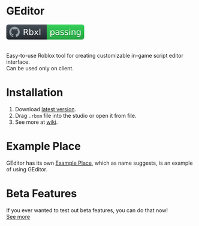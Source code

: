# GEditor
<div align="left">
	<a href="https://www.roblox.com/groups/33231285/The-Mountain-Games#!/about">
		<img src="https://github.com/gdr1461/GEditor/blob/main/svgviewer-output.svg" alt="Roblox Group">
	</a>
</div>
<br>

Easy-to-use Roblox tool for creating customizable in-game script editor interface. <br />
Can be used only on client.

# Installation
1. Download [latest version](https://github.com/gdr1461/GEditor/releases).
2. Drag `.rbxm` file into the studio or open it from file.
3. See more at [wiki](https://github.com/gdr1461/GEditor/wiki). 

# Example Place
GEditor has its own [Example Place](https://github.com/gdr1461/GEditor/tree/Beta-Features), which as name suggests, is an example of using GEditor.

# Beta Features
If you ever wanted to test out beta features, you can do that now! <br />
[See more](https://github.com/gdr1461/GEditor/tree/Beta-Features)
